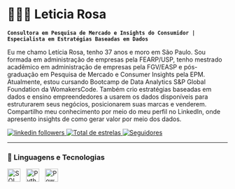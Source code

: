 # 👩🏻‍💻 Leticia Rosa

**`Consultora em Pesquisa de Mercado e Insights do Consumidor | Especialista em Estratégias Baseadas em Dados`**

Eu me chamo Letícia Rosa, tenho 37 anos e moro em São Paulo. Sou formada em administração de empresas pela FEARP/USP, tenho mestrado acadêmico em administração de empresas pela FGV/EASP e pós-graduação em Pesquisa de Mercado e Consumer Insights pela EPM. Atualmente, estou cursando Bootcamp de Data Analytics S&P Global Foundation da WomakersCode. Também crio estratégias baseadas em dados e ensino empreendedores a usarem os dados disponíveis para estruturarem seus negócios, posicionarem suas marcas e venderem. Compartilho meu conhecimento por meio do meu perfil no LinkedIn, onde apresento insights de como gerar valor por meio dos dados.

<p align="left">
    <a href="https://www.linkedin.com/in/leticia-coelho-rosa/">
        <img 
            alt="linkedin followers" 
            title="Conecte-se comigo no LinkedIn" 
            src="https://img.shields.io/badge/Conectar-2500-%230077B5?style=for-the-badge&logo=linkedin&logoColor=white"
        />
    </a> 
    <a href="https://github.com/Larissakich?tab=repositories&sort=stargazers">
        <img 
            alt="Total de estrelas" 
            title="Total de estrelas GitHub" 
            src="https://custom-icon-badges.demolab.com/github/stars/leticia-a-rosa?color=55960c&style=for-the-badge&labelColor=488207&logo=star&label=estrelas"
        />
    </a>
    <a href="https://github.com/leticia-a-rosa?tab=followers">
        <img 
            alt="Seguidores" 
            title="Me siga no GitHub" 
            src="https://custom-icon-badges.demolab.com/github/followers/leticia-a-rosa?color=236ad3&labelColor=1155ba&style=for-the-badge&logo=github&label=Seguidores&logoColor=white"
        />
    </a>
</p>

---

### 🤖 Linguagens e Tecnologias

<img 
    align="left" 
    alt="SQL" 
    title="SQL"
    width="30px" 
    style="padding-right: 10px; margin-bottom: 10px;" 
    src="https://cdn.jsdelivr.net/gh/devicons/devicon/icons/mysql/mysql-original.svg" 
/>
<img 
    align="left" 
    alt="Python"
    title="Python" 
    width="30px" 
    style="padding-right: 10px; margin-bottom: 10px;" 
    src="https://cdn.jsdelivr.net/gh/devicons/devicon/icons/python/python-original.svg" 
/>
<img 
    align="left" 
    alt="Power BI" 
    title="Power BI"
    width="30px" 
    style="padding-right: 10px; margin-bottom: 10px;" 
    src="https://www.vectorlogo.zone/logos/microsoft_powerbi/microsoft_powerbi-icon.svg" 
/>

<br/>
<br/>
